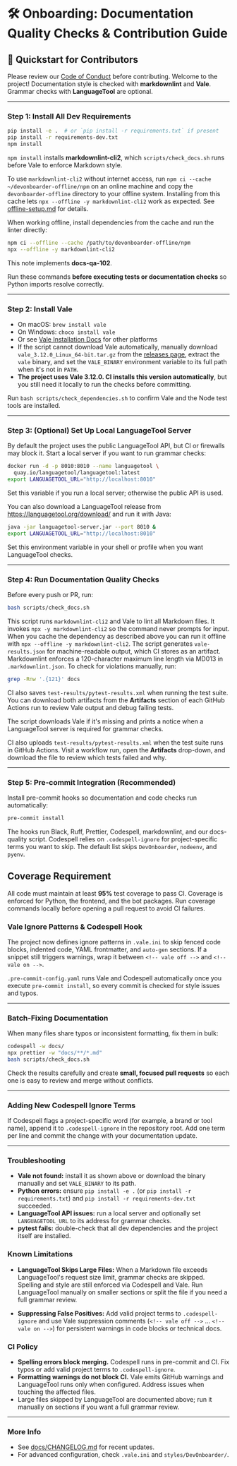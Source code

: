 # 🛠️ Onboarding: Documentation Quality Checks & Contribution Guide

## 🚀 Quickstart for Contributors

Please review our [Code of Conduct](../CODE_OF_CONDUCT.md) before contributing.
Welcome to the project! Documentation style is checked with **markdownlint** and
**Vale**. Grammar checks with **LanguageTool** are optional.

---

### Step 1: Install All Dev Requirements

```bash
pip install -e .  # or `pip install -r requirements.txt` if present
pip install -r requirements-dev.txt
npm install
```

`npm install` installs **markdownlint-cli2**, which `scripts/check_docs.sh` runs
before Vale to enforce Markdown style.

To use `markdownlint-cli2` without internet access, run `npm ci --cache ~/devonboarder-offline/npm` on an online
machine and copy the `devonboarder-offline` directory to your offline system. Installing from this cache lets
`npx --offline -y markdownlint-cli2` work as expected. See [offline-setup.md](offline-setup.md#documentation-tooling-markdownlint-cli2)
for details.

When working offline, install dependencies from the cache and run the linter directly:

```bash
npm ci --offline --cache /path/to/devonboarder-offline/npm
npx --offline -y markdownlint-cli2
```

This note implements **docs-qa-102**.

Run these commands **before executing tests or documentation checks** so Python
imports resolve correctly.

---

### Step 2: Install Vale

-   On macOS: `brew install vale`
-   On Windows: `choco install vale`
-   Or see [Vale Installation Docs](https://vale.sh/docs/installation/) for other platforms
-   If the script cannot download Vale automatically, manually download
    `vale_3.12.0_Linux_64-bit.tar.gz` from the
    [releases page](https://github.com/errata-ai/vale/releases), extract the `vale`
    binary, and set the `VALE_BINARY` environment variable to its full path when
    it's not in `PATH`.
-   **The project uses Vale 3.12.0. CI installs this version automatically**, but
    you still need it locally to run the checks before committing.

Run `bash scripts/check_dependencies.sh` to confirm Vale and the Node test tools are installed.

---

### Step 3: (Optional) Set Up Local LanguageTool Server

By default the project uses the public LanguageTool API, but CI or firewalls may
block it. Start a local server if you want to run grammar checks:

```bash
docker run -d -p 8010:8010 --name languagetool \
  quay.io/languagetool/languagetool:latest
export LANGUAGETOOL_URL="http://localhost:8010"
```

Set this variable if you run a local server; otherwise the public API is used.

You can also download a LanguageTool release from <https://languagetool.org/download/> and run it with Java:

```bash
java -jar languagetool-server.jar --port 8010 &
export LANGUAGETOOL_URL="http://localhost:8010"
```

Set this environment variable in your shell or profile when you want LanguageTool checks.

---

### Step 4: Run Documentation Quality Checks

Before every push or PR, run:

```bash
bash scripts/check_docs.sh
```

This script runs `markdownlint-cli2` and Vale to lint all Markdown files. It
invokes `npx -y markdownlint-cli2` so the command never prompts for input. When
you cache the dependency as described above you can run it offline with
`npx --offline -y markdownlint-cli2`. The script generates `vale-results.json`
for machine-readable output, which CI stores as an
artifact.
Markdownlint enforces a 120-character maximum line length via MD013 in `.markdownlint.json`.
To check for violations manually, run:

```bash
grep -Rnw '.{121}' docs
```

CI also saves `test-results/pytest-results.xml` when running the test suite. You
can download both artifacts from the **Artifacts** section of each GitHub
Actions run to review Vale output and debug failing tests.

The script downloads Vale if it's missing and prints a notice when a LanguageTool server is required for grammar checks.

CI also uploads `test-results/pytest-results.xml` when the test suite runs in
GitHub Actions. Visit a workflow run, open the **Artifacts** drop-down, and
download the file to review which tests failed and why.

---

### Step 5: Pre‑commit Integration (Recommended)

Install pre-commit hooks so documentation and code checks run automatically:

```bash
pre-commit install
```

The hooks run Black, Ruff, Prettier, Codespell, markdownlint, and our
docs-quality script.
Codespell relies on `.codespell-ignore` for project-specific terms you want to
skip. The default list skips `DevOnboarder`, `nodeenv`, and `pyenv`.

## Coverage Requirement

All code must maintain at least **95%** test coverage to pass CI. Coverage is
enforced for Python, the frontend, and the bot packages. Run coverage commands
locally before opening a pull request to avoid CI failures.

### Vale Ignore Patterns & Codespell Hook

The project now defines ignore patterns in `.vale.ini` to skip fenced code
blocks, indented code, YAML frontmatter, and `auto-gen` sections. If a snippet
still triggers warnings, wrap it between `<!-- vale off -->` and `<!-- vale on -->`.

`.pre-commit-config.yaml` runs Vale and Codespell automatically once you execute
`pre-commit install`, so every commit is checked for style issues and typos.

---

### Batch‑Fixing Documentation

When many files share typos or inconsistent formatting, fix them in bulk:

```bash
codespell -w docs/
npx prettier -w "docs/**/*.md"
bash scripts/check_docs.sh
```

Check the results carefully and create **small, focused pull requests** so each
one is easy to review and merge without conflicts.

---

### Adding New Codespell Ignore Terms

If Codespell flags a project-specific word (for example, a brand or tool name),
append it to `.codespell-ignore` in the repository root. Add one term per line
and commit the change with your documentation update.

---

### Troubleshooting

-   **Vale not found:** install it as shown above or download the binary manually and set `VALE_BINARY` to its path.
-   **Python errors:** ensure `pip install -e .` (or `pip install -r requirements.txt`)
    and `pip install -r requirements-dev.txt` succeeded.
-   **LanguageTool API issues:** run a local server and optionally set
    `LANGUAGETOOL_URL` to its address for grammar checks.
-   **pytest fails:** double-check that all dev dependencies and the project itself are installed.

### Known Limitations

-   **LanguageTool Skips Large Files:**
    When a Markdown file exceeds LanguageTool's request size limit, grammar checks
    are skipped. Spelling and style are still enforced via Codespell and Vale.
    Run LanguageTool manually on smaller sections or split the file if you need a
    full grammar review.

-   **Suppressing False Positives:**
    Add valid project terms to `.codespell-ignore` and use Vale suppression
    comments (`<!-- vale off -->` ... `<!-- vale on -->`) for persistent warnings
    in code blocks or technical docs.

### CI Policy

-   **Spelling errors block merging.** Codespell runs in pre-commit and CI. Fix
    typos or add valid project terms to `.codespell-ignore`.
-   **Formatting warnings do not block CI.** Vale emits GitHub warnings and
    LanguageTool runs only when configured. Address issues when touching the
    affected files.
-   Large files skipped by LanguageTool are documented above; run it manually on
    sections if you want a full grammar review.

---

### More Info

-   See [docs/CHANGELOG.md](CHANGELOG.md) for recent updates.
-   For advanced configuration, check `.vale.ini` and `styles/DevOnboarder/`.
